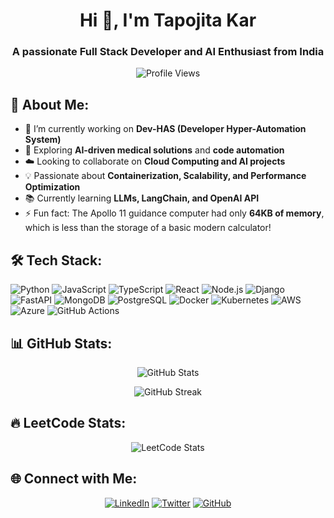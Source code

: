 <h1 align="center">Hi 👋, I'm Tapojita Kar</h1>
<h3 align="center">A passionate Full Stack Developer and AI Enthusiast from India</h3>

<p align="center">
  <img src="https://komarev.com/ghpvc/?username=Tapo41&label=Profile%20Views&color=0e75b6&style=flat" alt="Profile Views" />
</p>

## 🚀 About Me:
- 🔭 I’m currently working on **Dev-HAS (Developer Hyper-Automation System)**
- 🤖 Exploring **AI-driven medical solutions** and **code automation**  
- ☁️ Looking to collaborate on **Cloud Computing and AI projects**  
- 💡 Passionate about **Containerization, Scalability, and Performance Optimization**  
- 📚 Currently learning **LLMs, LangChain, and OpenAI API**  
- ⚡ Fun fact: The Apollo 11 guidance computer had only **64KB of memory**, which is less than the storage of a basic modern calculator!  

## 🛠️ Tech Stack:
![Python](https://img.shields.io/badge/Python-3776AB?style=for-the-badge&logo=python&logoColor=white)
![JavaScript](https://img.shields.io/badge/JavaScript-F7DF1E?style=for-the-badge&logo=javascript&logoColor=black)
![TypeScript](https://img.shields.io/badge/TypeScript-007ACC?style=for-the-badge&logo=typescript&logoColor=white)
![React](https://img.shields.io/badge/React-20232A?style=for-the-badge&logo=react&logoColor=61DAFB)
![Node.js](https://img.shields.io/badge/Node.js-339933?style=for-the-badge&logo=nodedotjs&logoColor=white)
![Django](https://img.shields.io/badge/Django-092E20?style=for-the-badge&logo=django&logoColor=white)
![FastAPI](https://img.shields.io/badge/FastAPI-009688?style=for-the-badge&logo=fastapi&logoColor=white)
![MongoDB](https://img.shields.io/badge/MongoDB-47A248?style=for-the-badge&logo=mongodb&logoColor=white)
![PostgreSQL](https://img.shields.io/badge/PostgreSQL-316192?style=for-the-badge&logo=postgresql&logoColor=white)
![Docker](https://img.shields.io/badge/Docker-2496ED?style=for-the-badge&logo=docker&logoColor=white)
![Kubernetes](https://img.shields.io/badge/Kubernetes-326CE5?style=for-the-badge&logo=kubernetes&logoColor=white)
![AWS](https://img.shields.io/badge/AWS-232F3E?style=for-the-badge&logo=amazon-aws&logoColor=white)
![Azure](https://img.shields.io/badge/Azure-0078D4?style=for-the-badge&logo=microsoft-azure&logoColor=white)
![GitHub Actions](https://img.shields.io/badge/GitHub_Actions-2088FF?style=for-the-badge&logo=github-actions&logoColor=white)

## 📊 GitHub Stats:
<p align="center">
  <img src="https://github-readme-stats.vercel.app/api?username=Tapo41&show_icons=true&theme=radical" alt="GitHub Stats">
</p>
<p align="center">
  <img src="https://github-readme-streak-stats.herokuapp.com/?user=Tapo41&theme=radical" alt="GitHub Streak">
</p>

## 🔥 LeetCode Stats:
<p align="center">
  <img src="https://leetcard.jacoblin.cool/Tapo41?theme=dark&font=JetBrains%20Mono" alt="LeetCode Stats">
</p>

## 🌐 Connect with Me:
<p align="center">
  <a href="https://linkedin.com/in/tapojitakar"><img src="https://img.shields.io/badge/LinkedIn-0A66C2?style=for-the-badge&logo=linkedin&logoColor=white" alt="LinkedIn"></a>
  <a href="https://twitter.com/tapojitakar"><img src="https://img.shields.io/badge/Twitter-1DA1F2?style=for-the-badge&logo=twitter&logoColor=white" alt="Twitter"></a>
  <a href="https://github.com/Tapo41"><img src="https://img.shields.io/badge/GitHub-181717?style=for-the-badge&logo=github&logoColor=white" alt="GitHub"></a>
</p>
